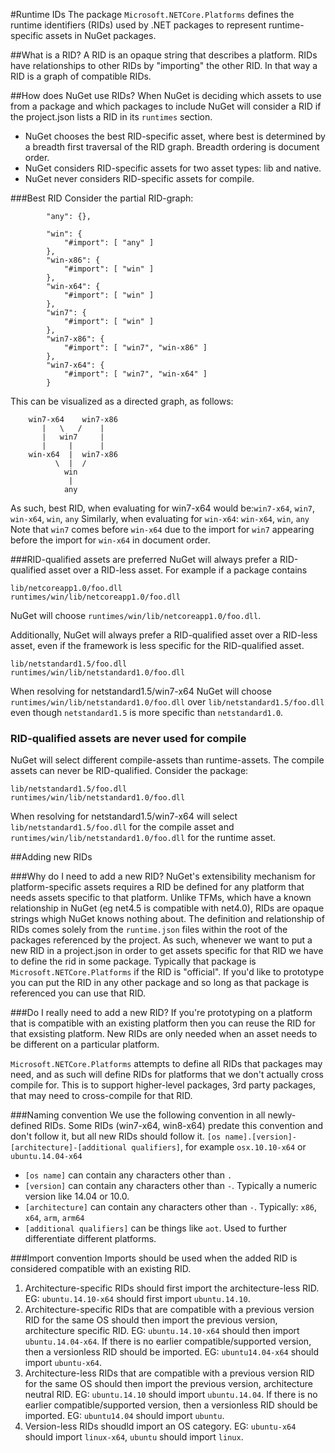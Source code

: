 #Runtime IDs
The package `Microsoft.NETCore.Platforms` defines the runtime identifiers (RIDs) used by .NET packages to represent runtime-specific assets in NuGet packages.

##What is a RID?
A RID is an opaque string that describes a platform.  RIDs have relationships to other RIDs by "importing" the other RID.  In that way a RID is a graph of compatible RIDs.

##How does NuGet use RIDs?
When NuGet is deciding which assets to use from a package and which packages to include NuGet will consider a RID if the project.json lists a RID in its `runtimes` section.

- NuGet chooses the best RID-specific asset, where best is determined by a breadth first traversal of the RID graph.  Breadth ordering is document order.
- NuGet considers RID-specific assets for two asset types: lib and native.
- NuGet never considers RID-specific assets for compile.

###Best RID
Consider the partial RID-graph:
```
        "any": {},

        "win": {
            "#import": [ "any" ]
        },
        "win-x86": {
            "#import": [ "win" ]
        },
        "win-x64": {
            "#import": [ "win" ]
        },
        "win7": {
            "#import": [ "win" ]
        },
        "win7-x86": {
            "#import": [ "win7", "win-x86" ]
        },
        "win7-x64": {
            "#import": [ "win7", "win-x64" ]
        }
```

This can be visualized as a directed graph, as follows:
```
    win7-x64    win7-x86
       |   \   /    |
       |   win7     |
       |     |      |
    win-x64  |  win7-x86
          \  |  /
            win
             |
            any
```
As such, best RID, when evaluating for win7-x64 would be:`win7-x64`, `win7`, `win-x64`, `win`, `any`
Similarly, when evaluating for `win-x64`: `win-x64`, `win`, `any`
Note that `win7` comes before `win-x64` due to the import for `win7` appearing before the import for `win-x64` in document order.

###RID-qualified assets are preferred
NuGet will always prefer a RID-qualified asset over a RID-less asset.  For example if a package contains
```
lib/netcoreapp1.0/foo.dll
runtimes/win/lib/netcoreapp1.0/foo.dll
```
NuGet will choose `runtimes/win/lib/netcoreapp1.0/foo.dll`.

Additionally, NuGet will always prefer a RID-qualified asset over a RID-less asset, even if the framework is less specific for the RID-qualified asset.
```
lib/netstandard1.5/foo.dll
runtimes/win/lib/netstandard1.0/foo.dll
```
When resolving for netstandard1.5/win7-x64 NuGet will choose `runtimes/win/lib/netstandard1.0/foo.dll` over `lib/netstandard1.5/foo.dll` even though `netstandard1.5` is more specific than `netstandard1.0`.

### RID-qualified assets are never used for compile
NuGet will select different compile-assets than runtime-assets.  The compile assets can never be RID-qualified.  Consider the package:
```
lib/netstandard1.5/foo.dll
runtimes/win/lib/netstandard1.0/foo.dll
```
When resolving for netstandard1.5/win7-x64 will select `lib/netstandard1.5/foo.dll` for the compile asset and `runtimes/win/lib/netstandard1.0/foo.dll` for the runtime asset.

##Adding new RIDs

###Why do I need to add a new RID?
NuGet's extensibility mechanism for platform-specific assets requires a RID be defined for any platform that needs assets specific to that platform.  Unlike TFMs, which have a known relationship in NuGet (eg net4.5 is compatible with net4.0), RIDs are opaque strings whigh NuGet knows nothing about.  The definition and relationship of RIDs comes solely from the `runtime.json` files within the root of the packages referenced by the project.
As such, whenever we want to put a new RID in a project.json in order to get assets specific for that RID we have to define the rid in some package.  Typically that package is `Microsoft.NETCore.Platforms` if the RID is "official".  If you'd like to prototype you can put the RID in any other package and so long as that package is referenced you can use that RID.

###Do I really need to add a new RID?
If you're prototyping on a platform that is compatible with an existing platform then you can reuse the RID for that exsisting platform.  New RIDs are only needed when an asset needs to be different on a particular platform.

`Microsoft.NETCore.Platforms` attempts to define all RIDs that packages may need, and as such will define RIDs for platforms that we don't actually cross compile for.  This is to support higher-level packages, 3rd party packages, that may need to cross-compile for that RID.

###Naming convention
We use the following convention in all newly-defined RIDs.  Some RIDs (win7-x64, win8-x64) predate this convention and don't follow it, but all new RIDs should follow it.
`[os name].[version]-[architecture]-[additional qualifiers]`, for example `osx.10.10-x64` or `ubuntu.14.04-x64`
- `[os name]` can contain any characters other than `.`
- `[version]` can contain any characters other than `-`.  Typically a numeric version like 14.04 or 10.0.
- `[architecture]` can contain any characters other than `-`. Typically: `x86`, `x64`, `arm`, `arm64`
- `[additional qualifiers]` can be things like `aot`.  Used to further differentiate different platforms.

###Import convention
Imports should be used when the added RID is considered compatible with an existing RID.
1. Architecture-specific RIDs should first import the architecture-less RID.  EG: `ubuntu.14.10-x64` should first import `ubuntu.14.10`.
2. Architecture-specific RIDs that are compatible with a previous version RID for the same OS should then import the previous version, architecture specific RID.  EG: `ubuntu.14.10-x64` should then import `ubuntu.14.04-x64`.  If there is no earlier compatible/supported version, then a versionless RID should be imported.  EG: `ubuntu14.04-x64` should import `ubuntu-x64`.
3. Architecture-less RIDs that are compatible with a previous version RID for the same OS should then import the previous version, architecture neutral RID.  EG: `ubuntu.14.10` should import `ubuntu.14.04`. If there is no earlier compatible/supported version, then a versionless RID should be imported.  EG: `ubuntu14.04` should import `ubuntu`.
4. Version-less RIDs shoudld import an OS category.  EG: `ubuntu-x64` should import `linux-x64`, `ubuntu` should import `linux`.


